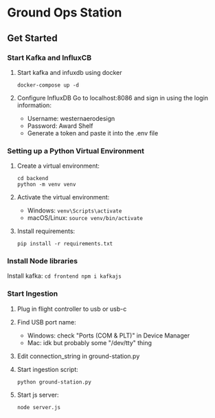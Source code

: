 # Ground Ops Station

## Get Started

### Start Kafka and InfluxCB

1. Start kafka and infuxdb using docker
    ```
    docker-compose up -d
    ```

2. Configure InfluxDB
    Go to localhost:8086 and sign in using the login information:
    - Username: westernaerodesign
    - Password: Award Shelf
    - Generate a token and paste it into the .env file
    
### Setting up a Python Virtual Environment

1. Create a virtual environment:
   ```
   cd backend
   python -m venv venv
   ```

2. Activate the virtual environment:
   - Windows: `venv\Scripts\activate`
   - macOS/Linux: `source venv/bin/activate`

3. Install requirements:
   ```
   pip install -r requirements.txt
   ```

### Install Node libraries
Install kafka:
    ```
    cd frontend
    npm i kafkajs
    ```

### Start Ingestion

1. Plug in flight controller to usb or usb-c

2. Find USB port name:
    - Windows: check "Ports (COM & PLT)" in Device Manager
    - Mac: idk but probably some "/dev/tty" thing

3. Edit connection_string in ground-station.py

3. Start ingestion script:
    ```
    python ground-station.py
    ```

4. Start js server:
    ```
    node server.js
    ```